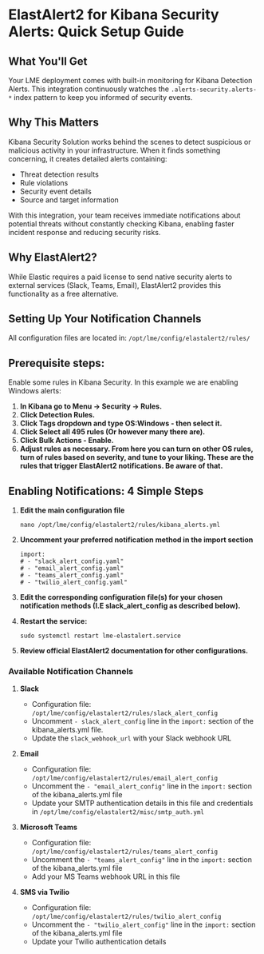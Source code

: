 # ElastAlert2 for Kibana Security Alerts: Quick Setup Guide

## What You'll Get

Your LME deployment comes with built-in monitoring for Kibana Detection Alerts. This integration continuously watches the `.alerts-security.alerts-*` index pattern to keep you informed of security events.

## Why This Matters

Kibana Security Solution works behind the scenes to detect suspicious or malicious activity in your infrastructure. When it finds something concerning, it creates detailed alerts containing:
- Threat detection results
- Rule violations
- Security event details
- Source and target information

With this integration, your team receives immediate notifications about potential threats without constantly checking Kibana, enabling faster incident response and reducing security risks.

## Why ElastAlert2?

While Elastic requires a paid license to send native security alerts to external services (Slack, Teams, Email), ElastAlert2 provides this functionality as a free alternative.

## Setting Up Your Notification Channels

All configuration files are located in: ```/opt/lme/config/elastalert2/rules/```

## Prerequisite steps:

Enable some rules in Kibana Security. In this example we are enabling Windows alerts:

1. **In Kibana go to Menu -> Security -> Rules.**
2. **Click Detection Rules.**
3. **Click Tags dropdown and type OS:Windows - then select it.**
4. **Click Select all 495 rules (Or however many there are).**
5. **Click Bulk Actions - Enable.**
6. **Adjust rules as necessary. From here you can turn on other OS rules, turn of rules based on severity, and tune to your liking. These are the rules that trigger ElastAlert2 notifications. Be aware of that.**

## Enabling Notifications: 4 Simple Steps

1. **Edit the main configuration file**
   ```
   nano /opt/lme/config/elastalert2/rules/kibana_alerts.yml
   ```

2. **Uncomment your preferred notification method in the import section**
   ```
   import:
   # - "slack_alert_config.yaml"
   # - "email_alert_config.yaml"
   # - "teams_alert_config.yaml"
   # - "twilio_alert_config.yaml"
   ```
3. **Edit the corresponding configuration file(s) for your chosen notification methods (I.E slack_alert_config as described below).**

4. **Restart the service:**

   ```
   sudo systemctl restart lme-elastalert.service
   ```
5. **Review official ElastAlert2 documentation for other configurations.**

### Available Notification Channels

1. **Slack**
   - Configuration file: ```/opt/lme/config/elastalert2/rules/slack_alert_config```
   - Uncomment `- slack_alert_config` line in the `import:` section of the kibana_alerts.yml file.
   - Update the `slack_webhook_url` with your Slack webhook URL

2. **Email**
   - Configuration file: ```/opt/lme/config/elastalert2/rules/email_alert_config```
   - Uncomment the `- "email_alert_config"` line in the `import:` section of the kibana_alerts.yml file
   - Update your SMTP authentication details in this file and credentials in ```/opt/lme/config/elastalert2/misc/smtp_auth.yml```

3. **Microsoft Teams**
   - Configuration file: ```/opt/lme/config/elastalert2/rules/teams_alert_config```
   - Uncomment the `- "teams_alert_config"` line in the `import:` section of the kibana_alerts.yml file
   - Add your MS Teams webhook URL in this file

4. **SMS via Twilio**
   - Configuration file: ```/opt/lme/config/elastalert2/rules/twilio_alert_config```
   - Uncomment the `- "twilio_alert_config"` line in the `import:` section of the kibana_alerts.yml file
   - Update your Twilio authentication details
